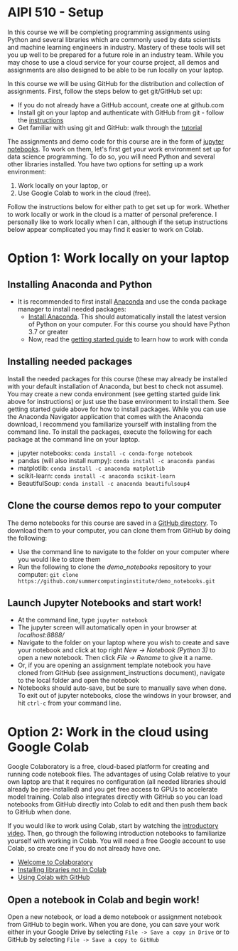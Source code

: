 # AIPI 510 - Setup

In this course we will be completing programming assignments using Python and several libraries which are commonly used by data scientists and machine learning engineers in industry. Mastery of these tools will set you up well to be prepared for a future role in an industry team. While you may chose to use a cloud service for your course project, all demos and assignments are also designed to be able to be run locally on your laptop.  

In this course we will be using GitHub for the distribution and collection of assignments.  First, follow the steps below to get git/GitHub set up:
- If you do not already have a GitHub account, create one at github.com  
- Install git on your laptop and authenticate with GitHub from git - follow the [instructions](https://docs.github.com/en/github/getting-started-with-github/set-up-git)
- Get familiar with using git and GitHub: walk through the [tutorial](https://opensource.com/article/18/1/step-step-guide-git)

The assignments and demo code for this course are in the form of [jupyter notebooks](https://jupyter-notebook.readthedocs.io/en/stable/).  To work on them, let's first get your work environment set up for data science programming.  To do so, you will need Python and several other libraries installed.  You have two options for setting up a work environment: 
1) Work locally on your laptop, or  
2) Use Google Colab to work in the cloud (free).

Follow the instructions below for either path to get set up for work.  Whether to work locally or work in the cloud is a matter of personal preference.  I personally like to work locally when I can, although if the setup instructions below appear complicated you may find it easier to work on Colab.

# Option 1: Work locally on your laptop

## Installing Anaconda and Python

- It is recommended to first install [Anaconda](https://docs.anaconda.com/anaconda/) and use the conda package manager to install needed packages:  
    - [Install Anaconda](https://docs.anaconda.com/anaconda/install/).  This should automatically install the latest version of Python on your computer.  For this course you should have Python 3.7 or greater
    - Now, read the [getting started guide](https://docs.conda.io/projects/conda/en/latest/user-guide/getting-started.html) to learn how to work with conda
    
## Installing needed packages
Install the needed packages for this course (these may already be installed with your default installation of Anaconda, but best to check not assume).  You may create a new conda environment (see getting started guide link above for instructions) or just use the base environment to install them.  See getting started guide above for how to install packages.  While you can use the Anaconda Navigator application that comes with the Anaconda download, I recommend you familiarize yourself with installing from the command line.  To install the packages, execute the following for each package at the command line on your laptop.
- jupyter notebooks: `conda install -c conda-forge notebook` 
- pandas (will also install numpy): `conda install -c anaconda pandas`  
- matplotlib: `conda install -c anaconda matplotlib` 
- scikit-learn: `conda install -c anaconda scikit-learn` 
- BeautifulSoup: `conda install -c anaconda beautifulsoup4`

## Clone the course demos repo to your computer
The demo notebooks for this course are saved in a [GitHub directory](https://github.com/summercomputinginstitute/demo_notebooks).  To download them to your computer, you can clone them from GitHub by doing the following:  
- Use the command line to navigate to the folder on your computer where you would like to store them
- Run the following to clone the *demo_notebooks* repository to your computer: `git clone https://github.com/summercomputinginstitute/demo_notebooks.git`


## Launch Jupyter Notebooks and start work!  
- At the command line, type `jupyter notebook`
- The jupyter screen will automatically open in your browser at *localhost:8888/*  
- Navigate to the folder on your laptop where you wish to create and save your notebook and click at top right *New -> Notebook (Python 3)* to open a new notebook.  Then click *File -> Rename* to give it a name.
- Or, if you are opening an assignment template notebook you have cloned from GitHub (see assignment_instructions document), navigate to the local folder and open the notebook
- Notebooks should auto-save, but be sure to manually save when done.  To exit out of jupyter notebooks, close the windows in your browser, and hit `ctrl-c` from your command line.

# Option 2: Work in the cloud using Google Colab
Google Colaboratory is a free, cloud-based platform for creating and running code notebook files. The advantages of using Colab relative to your own laptop are that it requires no configuration (all needed libraries should already be pre-installed) and you get free access to GPUs to accelerate model training. Colab also integrates directly with GitHub so you can load notebooks from GitHub directly into Colab to edit and then push them back to GitHub when done.

If you would like to work using Colab, start by watching the [introductory video](https://www.youtube.com/watch?v=inN8seMm7UI).  Then, go through the following introduction notebooks to familiarize yourself with working in Colab.  You will need a free Google account to use Colab, so create one if you do not already have one.
- [Welcome to Colaboratory](https://colab.research.google.com/notebooks/intro.ipynb?utm_source=scs-index#scrollTo=5fCEDCU_qrC0)  
- [Installing libraries not in Colab](https://colab.research.google.com/notebooks/snippets/importing_libraries.ipynb)  
- [Using Colab with GitHub](https://colab.research.google.com/github/googlecolab/colabtools/blob/master/notebooks/colab-github-demo.ipynb)

## Open a notebook in Colab and begin work!
Open a new notebook, or load a demo notebook or assignment notebook from GitHub to begin work.  When you are done, you can save your work either in your Google Drive by selecting `File -> Save a copy in Drive` or to GitHub by selecting `File -> Save a copy to GitHub`


